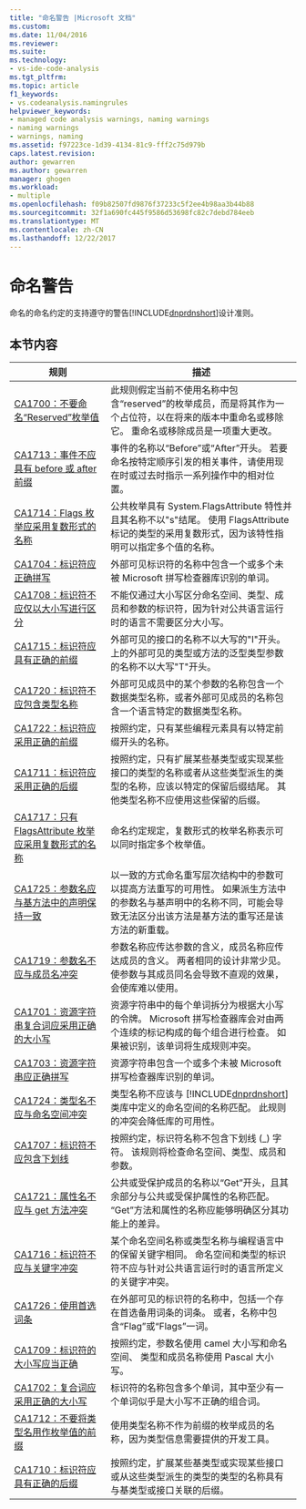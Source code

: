 ```yaml
---
title: "命名警告 |Microsoft 文档"
ms.custom: 
ms.date: 11/04/2016
ms.reviewer: 
ms.suite: 
ms.technology:
- vs-ide-code-analysis
ms.tgt_pltfrm: 
ms.topic: article
f1_keywords:
- vs.codeanalysis.namingrules
helpviewer_keywords:
- managed code analysis warnings, naming warnings
- naming warnings
- warnings, naming
ms.assetid: f97223ce-1d39-4134-81c9-fff2c75d979b
caps.latest.revision: 
author: gewarren
ms.author: gewarren
manager: ghogen
ms.workload:
- multiple
ms.openlocfilehash: f09b82507fd9876f37233c5f2ee4b98aa3b44b88
ms.sourcegitcommit: 32f1a690fc445f9586d53698fc82c7debd784eeb
ms.translationtype: MT
ms.contentlocale: zh-CN
ms.lasthandoff: 12/22/2017
---
```

# <a name="naming-warnings"></a>命名警告
命名的命名约定的支持遵守的警告[!INCLUDE[dnprdnshort](../code-quality/includes/dnprdnshort_md.md)]设计准则。  
  
## <a name="in-this-section"></a>本节内容  
  
|规则|描述|  
|----------|-----------------|  
|[CA1700：不要命名“Reserved”枚举值](../code-quality/ca1700-do-not-name-enum-values-reserved.md)|此规则假定当前不使用名称中包含“reserved”的枚举成员，而是将其作为一个占位符，以在将来的版本中重命名或移除它。 重命名或移除成员是一项重大更改。|  
|[CA1713：事件不应具有 before 或 after 前缀](../code-quality/ca1713-events-should-not-have-before-or-after-prefix.md)|事件的名称以“Before”或“After”开头。 若要命名按特定顺序引发的相关事件，请使用现在时或过去时指示一系列操作中的相对位置。|  
|[CA1714：Flags 枚举应采用复数形式的名称](../code-quality/ca1714-flags-enums-should-have-plural-names.md)|公共枚举具有 System.FlagsAttribute 特性并且其名称不以"s"结尾。 使用 FlagsAttribute 标记的类型的采用复数形式，因为该特性指明可以指定多个值的名称。|  
|[CA1704：标识符应正确拼写](../code-quality/ca1704-identifiers-should-be-spelled-correctly.md)|外部可见标识符的名称中包含一个或多个未被 Microsoft 拼写检查器库识别的单词。|  
|[CA1708：标识符不应仅以大小写进行区分](../code-quality/ca1708-identifiers-should-differ-by-more-than-case.md)|不能仅通过大小写区分命名空间、类型、成员和参数的标识符，因为针对公共语言运行时的语言不需要区分大小写。|  
|[CA1715：标识符应具有正确的前缀](../code-quality/ca1715-identifiers-should-have-correct-prefix.md)|外部可见的接口的名称不以大写的"I"开头。  上的外部可见的类型或方法的泛型类型参数的名称不以大写"T"开头。|  
|[CA1720：标识符不应包含类型名称](../code-quality/ca1720-identifiers-should-not-contain-type-names.md)|外部可见成员中的某个参数的名称包含一个数据类型名称，或者外部可见成员的名称包含一个语言特定的数据类型名称。|  
|[CA1722：标识符应采用正确的前缀](../code-quality/ca1722-identifiers-should-not-have-incorrect-prefix.md)|按照约定，只有某些编程元素具有以特定前缀开头的名称。|  
|[CA1711：标识符应采用正确的后缀](../code-quality/ca1711-identifiers-should-not-have-incorrect-suffix.md)|按照约定，只有扩展某些基类型或实现某些接口的类型的名称或者从这些类型派生的类型的名称，应该以特定的保留后缀结尾。 其他类型名称不应使用这些保留的后缀。|  
|[CA1717：只有 FlagsAttribute 枚举应采用复数形式的名称](../code-quality/ca1717-only-flagsattribute-enums-should-have-plural-names.md)|命名约定规定，复数形式的枚举名称表示可以同时指定多个枚举值。|  
|[CA1725：参数名应与基方法中的声明保持一致](../code-quality/ca1725-parameter-names-should-match-base-declaration.md)|以一致的方式命名重写层次结构中的参数可以提高方法重写的可用性。 如果派生方法中的参数名与基声明中的名称不同，可能会导致无法区分出该方法是基方法的重写还是该方法的新重载。|  
|[CA1719：参数名不应与成员名冲突](../code-quality/ca1719-parameter-names-should-not-match-member-names.md)|参数名称应传达参数的含义，成员名称应传达成员的含义。 两者相同的设计非常少见。 使参数与其成员同名会导致不直观的效果，会使库难以使用。|  
|[CA1701：资源字符串复合词应采用正确的大小写](../code-quality/ca1701-resource-string-compound-words-should-be-cased-correctly.md)|资源字符串中的每个单词拆分为根据大小写的令牌。 Microsoft 拼写检查器库会对由两个连续的标记构成的每个组合进行检查。 如果被识别，该单词将生成规则冲突。|  
|[CA1703：资源字符串应正确拼写](../code-quality/ca1703-resource-strings-should-be-spelled-correctly.md)|资源字符串包含一个或多个未被 Microsoft 拼写检查器库识别的单词。|  
|[CA1724：类型名不应与命名空间冲突](../code-quality/ca1724-type-names-should-not-match-namespaces.md)|类型名称不应该与 [!INCLUDE[dnprdnshort](../code-quality/includes/dnprdnshort_md.md)] 类库中定义的命名空间的名称匹配。 此规则的冲突会降低库的可用性。|  
|[CA1707：标识符不应包含下划线](../code-quality/ca1707-identifiers-should-not-contain-underscores.md)|按照约定，标识符名称不包含下划线 (_) 字符。 该规则将检查命名空间、类型、成员和参数。|  
|[CA1721：属性名不应与 get 方法冲突](../code-quality/ca1721-property-names-should-not-match-get-methods.md)|公共或受保护成员的名称以“Get”开头，且其余部分与公共或受保护属性的名称匹配。 “Get”方法和属性的名称应能够明确区分其功能上的差异。|  
|[CA1716：标识符不应与关键字冲突](../code-quality/ca1716-identifiers-should-not-match-keywords.md)|某个命名空间名称或类型名称与编程语言中的保留关键字相同。 命名空间和类型的标识符不应与针对公共语言运行时的语言所定义的关键字冲突。|  
|[CA1726：使用首选词条](../code-quality/ca1726-use-preferred-terms.md)|在外部可见的标识符的名称中，包括一个存在首选备用词条的词条。 或者，名称中包含“Flag”或“Flags”一词。|  
|[CA1709：标识符的大小写应当正确](../code-quality/ca1709-identifiers-should-be-cased-correctly.md)|按照约定，参数名使用 camel 大小写和命名空间、 类型和成员名称使用 Pascal 大小写。|  
|[CA1702：复合词应采用正确的大小写](../code-quality/ca1702-compound-words-should-be-cased-correctly.md)|标识符的名称包含多个单词，其中至少有一个单词似乎是大小写不正确的组合词。|  
|[CA1712：不要将类型名用作枚举值的前缀](../code-quality/ca1712-do-not-prefix-enum-values-with-type-name.md)|使用类型名称不作为前缀的枚举成员的名称，因为类型信息需要提供的开发工具。|  
|[CA1710：标识符应具有正确的后缀](../code-quality/ca1710-identifiers-should-have-correct-suffix.md)|按照约定，扩展某些基类型或实现某些接口或从这些类型派生的类型的类型的名称具有与基类型或接口关联的后缀。|